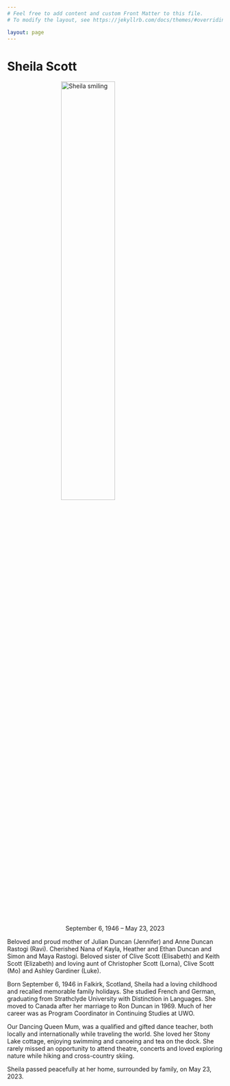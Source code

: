 ```yaml
---
# Feel free to add content and custom Front Matter to this file.
# To modify the layout, see https://jekyllrb.com/docs/themes/#overriding-theme-defaults

layout: page
---
```


# Sheila Scott

<img 
    style="display: block; 
           margin-left: auto;
           margin-right: auto;
           width: 50%;"
    src="\sheilascott\assets\sheila.jpg" 
    alt="Sheila smiling">

<p align="center" width="100%">    
    September 6, 1946 – May 23, 2023
</p>

<p>Beloved and proud mother of Julian Duncan (Jennifer) and Anne Duncan Rastogi (Ravi). Cherished Nana of Kayla, Heather and Ethan Duncan and Simon and Maya Rastogi. Beloved sister of Clive Scott (Elisabeth) and Keith Scott (Elizabeth) and loving aunt of Christopher Scott (Lorna), Clive Scott (Mo) and Ashley Gardiner (Luke).

Born September 6, 1946 in Falkirk, Scotland, Sheila had a loving childhood and recalled memorable family holidays. She studied French and German, graduating from Strathclyde University with Distinction in Languages. She moved to Canada after her marriage to Ron Duncan in 1969. Much of her career was as Program Coordinator in Continuing Studies at UWO.

Our Dancing Queen Mum, was a qualified and gifted dance teacher, both locally and internationally while traveling the world. She loved her Stony Lake cottage, enjoying swimming and canoeing and tea on the dock. She rarely missed an opportunity to attend theatre, concerts and loved exploring nature while hiking and cross-country skiing.

Sheila passed peacefully at her home, surrounded by family, on May 23, 2023.
</p>
